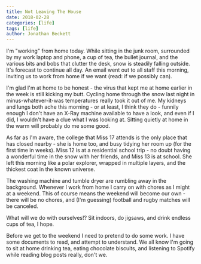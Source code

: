 ```yaml
---
title: Not Leaving The House
date: 2018-02-28
categories: [life]
tags: [life]
author: Jonathan Beckett
---
```


I'm "working" from home today. While sitting in the junk room, surrounded by my work laptop and phone, a cup of tea, the bullet journal, and the various bits and bobs that clutter the desk, snow is steadily falling outside. It's forecast to continue all day. An email went out to all staff this morning, inviting us to work from home if we want (read: if we possibly can).

I'm glad I'm at home to be honest - the virus that kept me at home earlier in the week is still kicking my butt. Cycling home through the snow last night in minus-whatever-it-was temperatures really took it out of me. My kidneys and lungs both ache this morning - or at least, I think they do - funnily enough I don't have an X-Ray machine available to have a look, and even if I did, I wouldn't have a clue what I was looking at. Sitting quietly at home in the warm will probably do me some good.

As far as I'm aware, the college that Miss 17 attends is the only place that has closed nearby - she is home too, and busy tidying her room up (for the first time in weeks). Miss 12 is at a residential school trip - no doubt having a wonderful time in the snow with her friends, and Miss 13 is at school. She left this morning like a polar explorer, wrapped in multiple layers, and the thickest coat in the known universe.

The washing machine and tumble dryer are rumbling away in the background. Whenever I work from home I carry on with chores as I might at a weekend. This of course means the weekend will become our own - there will be no chores, and (I'm guessing) football and rugby matches will be canceled.

What will we do with ourselves!? Sit indoors, do jigsaws, and drink endless cups of tea, I hope.

Before we get to the weekend I need to pretend to do some work. I have some documents to read, and attempt to understand. We all know I'm going to sit at home drinking tea, eating chocolate biscuits, and listening to Spotify while reading blog posts really, don't we.